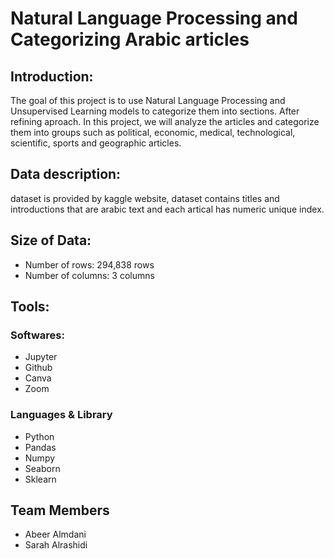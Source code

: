 # Natural Language Processing and Categorizing Arabic articles

## Introduction:
The goal of this project is to use Natural Language Processing and Unsupervised Learning models to categorize them into sections. After refining aproach. In this project, we will analyze the articles and categorize them into groups such as political, economic, medical, technological, scientific, sports and geographic articles.

## Data description:
dataset is provided by kaggle website, dataset contains titles and introductions that are arabic text and each artical has numeric unique index. 

## Size of Data:
* Number of rows: 294,838 rows
* Number of columns: 3 columns

## Tools:
### Softwares:
* Jupyter
* Github
* Canva
* Zoom

### Languages & Library
* Python
* Pandas
* Numpy
* Seaborn
* Sklearn

## Team Members

* Abeer Almdani
* Sarah Alrashidi
